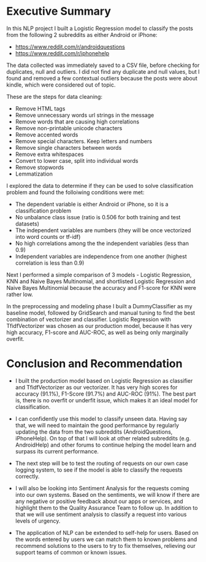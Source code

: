 # Executive Summary
In this NLP project I built a Logistic Regression model to classify the posts from the following 2 subreddits as either Android or iPhone:
- https://www.reddit.com/r/androidquestions
- https://www.reddit.com/r/iphonehelp

The data collected was immediately saved to a CSV file, before checking for duplicates, null and outliers. I did not find any duplicate and null values, but I found and removed a few contextual outliers because the posts were about kindle, which were considered out of topic.

These are the steps for data cleaning:
- Remove HTML tags
- Remove unnecessary words url strings in the message
- Remove words that are causing high correlations
- Remove non-printable unicode characters
- Remove accented words
- Remove special characters. Keep letters and numbers
- Remove single characters between words
- Remove extra whitespaces
- Convert to lower case, split into individual words
- Remove stopwords
- Lemmatization

I explored the data to determine if they can be used to solve classification problem and found the folloiwing conditions were met:
- The dependent variable is either Android or iPhone, so it is a classification problem
- No unbalance class issue (ratio is 0.506 for both training and test datasets)
- The independent variables are numbers (they will be once vectorized into word counts or tf-idf)
- No high correlations among the the independent variables (less than 0.9)
- Independent variables are independence from one another (highest correlation is less than 0.9)

Next I performed a simple comparison of 3 models - Logistic Regression, KNN and Naive Bayes Multinomial, and shortlisted  Logistic Regression and Naive Bayes Multinomial because the accuracy and F1-score for KNN were rather low.

In the preprocessing and modeling phase I built a DummyClassifier as my baseline model, followed by GridSearch and manual tuning to find the best combination of vectorizer and classifier. Logistic Regression with TfidfVectorizer was chosen as our production model, because it has very high accuracy, F1-score and AUC-ROC, as well as being only marginally overfit. 

# Conclusion and Recommendation
- I built the production model based on Logistic Regression as classifier and TfidfVectorizer as our vectorizer. It has very high scores for accuracy (91.1%), F1-Score (91.7%) and AUC-ROC (91%). The best part is, there is no overfit or underfit issue, which makes it an ideal model for classification.

- I can confidently use this model to classify unseen data. Having say that, we will need to maintain the good performance by regularly updating the data from the two subreddits (AndroidQuestions, iPhoneHelp). On top of that I will look at other related subreddits (e.g. AndroidHelp) and other forums to continue helping the model learn and surpass its current performance. 

- The next step will be to test the routing of requests on our own case logging system, to see if the model is able to classify the requests correctly.

- I will also be looking into Sentiment Analysis for the requests coming into our own systems. Based on the sentiments, we will know if there are any negative or positive feedback about our apps or services, and highlight them to the Quality Assurance Team to follow up. In addition to that we will use sentiment analysis to classify a request into various levels of urgency.

- The application of NLP can be extended to self-help for users. Based on the words entered by users we can match them to known problems and recommend solutions to the users to try to fix themselves, relieving our support teams of common or known issues.
